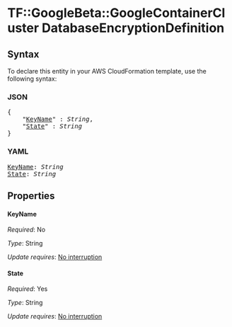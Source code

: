 # TF::GoogleBeta::GoogleContainerCluster DatabaseEncryptionDefinition

## Syntax

To declare this entity in your AWS CloudFormation template, use the following syntax:

### JSON

<pre>
{
    "<a href="#keyname" title="KeyName">KeyName</a>" : <i>String</i>,
    "<a href="#state" title="State">State</a>" : <i>String</i>
}
</pre>

### YAML

<pre>
<a href="#keyname" title="KeyName">KeyName</a>: <i>String</i>
<a href="#state" title="State">State</a>: <i>String</i>
</pre>

## Properties

#### KeyName

_Required_: No

_Type_: String

_Update requires_: [No interruption](https://docs.aws.amazon.com/AWSCloudFormation/latest/UserGuide/using-cfn-updating-stacks-update-behaviors.html#update-no-interrupt)

#### State

_Required_: Yes

_Type_: String

_Update requires_: [No interruption](https://docs.aws.amazon.com/AWSCloudFormation/latest/UserGuide/using-cfn-updating-stacks-update-behaviors.html#update-no-interrupt)

